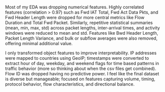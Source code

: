 Most of my EDA was dropping numerical features. Highly correlated features (correlation > 0.97) such as Fwd IAT Total, Fwd Act Data Pkts, and Fwd Header Length were dropped for more central metrics like Flow Duration and Total Fwd Packet. Similarly, repetitive statistical summaries (mean, min, max, std) across packet lengths, inter-arrival times, and activity windows were reduced to mean and std. Features like Bwd Header Length, Packet Length Variance, and bulk or subflow averages were also removed, offering minimal additional value.

I only transformed object features to improve interpretability. IP addresses were mapped to countries using GeoIP; timestamps were converted to extract hour of day, weekday, and weekend flags for time based patterns in traffic behavior (more so thinking about when the csv files get combined). Flow ID was dropped having no predictive power. I feel like the final dataset is diverse but manageable; focused on features capturing volume, timing, protocol behavior, flow characteristics, and directional balance.
